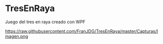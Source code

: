 # TresEnRaya
Juego del tres en raya creado con WPF

<span>https://raw.githubusercontent.com/FranJDG/TresEnRaya/master/Capturas/Imagen.png</span>

